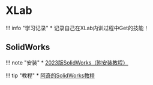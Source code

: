 # XLab

!!! info "学习记录"
    * 记录自己在XLab内训过程中Get的技能！

## SolidWorks
!!! note "安装"
    * [2023版SolidWorks（附安装教程）](https://pan.baidu.com/s/1gKMU770KKNCn-UpZc9NVvw?pwd=qyrs)

!!! tip "教程"
    * [阿奇的SolidWorks教程](https://www.bilibili.com/video/BV1iw411Z7HZ/?share_source=copy_web&vd_source=dd5845b4d3f28aff10eb56986fec7037)


